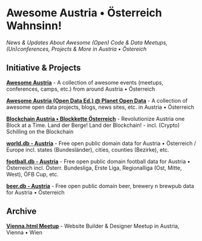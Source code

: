 # Awesome Austria • Österreich Wahnsinn!

_News & Updates About Awesome (Open) Code & Data Meetups, (Un)conferences, Projects & More in Austria • Östereich_


## Initiative & Projects

[**Awesome Austria**](https://github.com/awesomeaustria/awesome-austria) - A collection of awesome events (meetups, conferences, camps, etc.) from around Austria • Österreich

[**Awesome Austria (Open Data Ed.) @ Planet Open Data**](https://github.com/planetopendata/awesome-austria) - A collection of awesome open data projects, blogs, news sites, etc. in Austria • Österreich

[**Blockchain Austria • Blockkette Österreich**](https://blockchainaustria.github.io) - Revolutionize Austria one Block at a Time. Land der Berge! Land der Blockchain! - incl. (Crypto) Schilling on the Blockchain 

[**world.db - Austria**](https://github.com/openmundi/austria.db) - Free open public domain data for Austria • Österreich / Europe incl. states (Bundesländer), cities, counties (Bezirke), etc.

[**football.db - Austria**](https://github.com/openfootball/at-austria) - Free open public domain football data for Austria • Österreich incl. Österr. Bundesliga, Erste Liga, Regionalliga (Ost, Mitte, West), ÖFB Cup, etc.

[**beer.db - Austria**](https://github.com/openbeer/at-austria) -  Free open public domain beer, brewery n brewpub data for Austria • Österreich


## Archive

[**Vienna.html Meetup**](https://awesomeaustria.github.io/vienna.html) - Website Builder & Designer Meetup in Austria, Vienna • Wien
